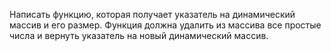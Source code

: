 Написать функцию, которая получает указатель на динамический массив и его размер. Функция
должна удалить из массива все простые числа и вернуть указатель на новый динамический
массив.
